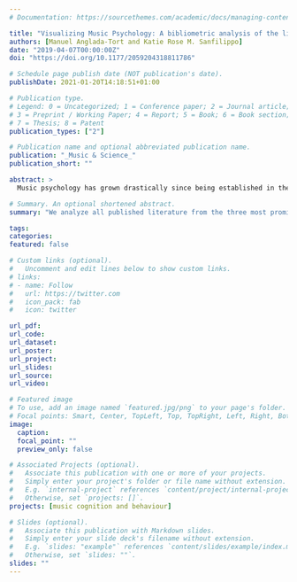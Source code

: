 ```yaml
---
# Documentation: https://sourcethemes.com/academic/docs/managing-content/

title: "Visualizing Music Psychology: A bibliometric analysis of the literature from 1973 to 2017"
authors: [Manuel Anglada-Tort and Katie Rose M. Sanfilippo]
date: "2019-04-07T00:00:00Z"
doi: "https://doi.org/10.1177/2059204318811786"

# Schedule page publish date (NOT publication's date).
publishDate: 2021-01-20T14:18:51+01:00

# Publication type.
# Legend: 0 = Uncategorized; 1 = Conference paper; 2 = Journal article;
# 3 = Preprint / Working Paper; 4 = Report; 5 = Book; 6 = Book section;
# 7 = Thesis; 8 = Patent
publication_types: ["2"]

# Publication name and optional abbreviated publication name.
publication: "_Music & Science_"
publication_short: ""

abstract: >
  Music psychology has grown drastically since being established in the middle of the 19th century. However, until now, no large-scale computational bibliometric analysis of the scientific literature in music psychology has been carried out. This study aims to analyze all published literature from the journals Psychology of Music, Music Perception, and Musicae Scientiae. The retrieved literature comprised a total of 2,089 peer-reviewed articles, 2,632 authors, and 49 countries. Visualization and bibliometric techniques were used to investigate the growth of publications, citation analysis, author and country productivity, collaborations, and research trends. From 1973 to 2017, with a total growth rate of 11%, there is a clear increase in music psychology research (i.e., number of publications, authors, and collaborations), consistent with the general growth observed in science. The retrieved documents received a total of 33,771 citations (M = 16.17, SD = 26.93), with a median (Q1—Q3) of 7 (2—20). Different bibliometric indicators defined the most relevant authors, countries, and keywords as well as how they relate and collaborate with each other. Differences between the three journals are also discussed. This type of analysis, not without its limitations, can help understand music psychology and identify future directions within the field.

# Summary. An optional shortened abstract.
summary: "We analyze all published literature from the three most prominent journals in _Music Psychology_, comprising a total of 2,089 peer-reviewed articles, 2,632 authors, and 49 countries. We use visualization and bibliometric techniques to study research trends in the field"

tags:
categories: 
featured: false

# Custom links (optional).
#   Uncomment and edit lines below to show custom links.
# links:
# - name: Follow
#   url: https://twitter.com
#   icon_pack: fab
#   icon: twitter

url_pdf:
url_code:
url_dataset:
url_poster:
url_project:
url_slides:
url_source:
url_video:

# Featured image
# To use, add an image named `featured.jpg/png` to your page's folder. 
# Focal points: Smart, Center, TopLeft, Top, TopRight, Left, Right, BottomLeft, Bottom, BottomRight.
image:
  caption:
  focal_point: ""
  preview_only: false

# Associated Projects (optional).
#   Associate this publication with one or more of your projects.
#   Simply enter your project's folder or file name without extension.
#   E.g. `internal-project` references `content/project/internal-project/index.md`.
#   Otherwise, set `projects: []`.
projects: [music cognition and behaviour]

# Slides (optional).
#   Associate this publication with Markdown slides.
#   Simply enter your slide deck's filename without extension.
#   E.g. `slides: "example"` references `content/slides/example/index.md`.
#   Otherwise, set `slides: ""`.
slides: ""
---
```


